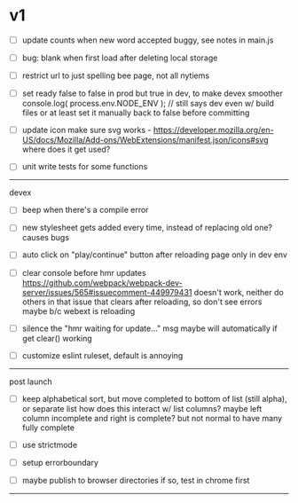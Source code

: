 # v1

- [ ] update counts when new word accepted
	buggy, see notes in main.js

- [ ] bug: blank when first load after deleting local storage

- [ ]  restrict url to just spelling bee page, not all nytiems

- [ ] set ready false to false in prod but true in dev, to make devex smoother
	console.log( process.env.NODE_ENV ); // still says dev even w/ build  files
	or at least set it manually back to false before committing

- [ ] update icon
		make sure svg works - https://developer.mozilla.org/en-US/docs/Mozilla/Add-ons/WebExtensions/manifest.json/icons#svg
		where does it get used?

- [ ] unit write tests for some functions

-------------------------------
devex

- [ ] beep when there's a compile error

- [ ] new stylesheet gets added every time, instead of replacing old one? causes bugs

- [ ] auto click on "play/continue" button after reloading page
	only in dev env

- [ ] clear console before hmr updates
	https://github.com/webpack/webpack-dev-server/issues/565#issuecomment-449979431 doesn't work, neither do others in that issue
		that clears after reloading, so don't see errors
	maybe b/c webext is reloading

- [ ] silence the "hmr waiting for update..." msg
	maybe will automatically if get clear() working

- [ ] customize eslint ruleset, default is annoying


-------------------------------

post launch

- [ ] keep alphabetical sort, but move completed to bottom of list (still alpha), or separate list
	how does this interact w/ list columns? maybe left column incomplete and right is complete? but not normal to have many fully complete

- [ ] use strictmode
- [ ] setup errorboundary

- [ ] maybe publish to browser directories
	if so, test in chrome first


-------------------------------
